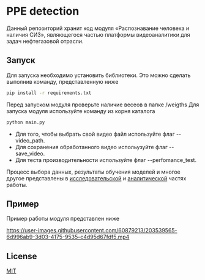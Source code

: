 # PPE detection
 
Данный репозиторий хранит код модуля «Распознавание человека и наличия СИЗ», являющегося частью платформы видеоаналитики для задач нефтегазовой отрасли.

## Запуск
Для запуска необходимо установить библиотеки. Это можно сделать выполнив команду, представленную ниже
```bash
pip install -r requirements.txt
```

Перед запуском модуля проверьте наличие весеов в папке /weigths
Для запуска модуля используйте команду из корня каталога
```bash
python main.py
```
- Для того, чтобы выбрать свой видео файл используйте флаг --video_path.
- Для сохранения обработанного видео испольузуйте флаг --save_video.
- Для теста производительности используйте флаг --perfomance_test.

Процесс выбора данных, результаты обучения моделей и многое другое представлены в [исследовательской](https://github.com/Soul-Keeper/PPE-detection/blob/main/исследовательская%20часть.docx) и [аналитической](https://github.com/Soul-Keeper/PPE-detection/blob/main/аналитическая%20часть.docx) частях работы.

## Пример
Пример работы модуля представлен ниже


https://user-images.githubusercontent.com/60879213/203539565-6d996ab9-3d03-4175-9535-c4d95d67fdf5.mp4


## License
[MIT](https://choosealicense.com/licenses/mit/)


